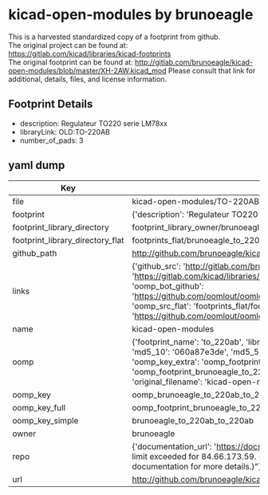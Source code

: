 # kicad-open-modules by brunoeagle  
This is a harvested standardized copy of a footprint from github.  
The original project can be found at:  
https://gitlab.com/kicad/libraries/kicad-footprints  
The original footprint can be found at:
http://gitlab.com/brunoeagle/kicad-open-modules/blob/master/XH-2AW.kicad_mod
Please consult that link for additional, details, files, and license information.  
## Footprint Details
* description: Regulateur TO220 serie LM78xx  
* libraryLink: OLD:TO-220AB  
* number_of_pads: 3  
## yaml dump  
| Key | Value |  
| --- | --- |  
| file | kicad-open-modules/TO-220AB.kicad_mod |  
| footprint | {'description': 'Regulateur TO220 serie LM78xx', 'libraryLink': 'OLD:TO-220AB', 'number_of_pads': 3} |  
| footprint_library_directory | footprint_library_owner/brunoeagle_kicad-open-modules |  
| footprint_library_directory_flat | footprints_flat/brunoeagle_to_220ab_to_220ab/working |  
| github_path | http://github.com/brunoeagle/kicad-open-modules/blob/master/TO-220AB.kicad_mod |  
| links | {'github_src': 'http://gitlab.com/brunoeagle/kicad-open-modules/blob/master/XH-2AW.kicad_mod', 'github_src_repo': 'https://gitlab.com/kicad/libraries/kicad-footprints', 'oomp_bot': 'footprints/brunoeagle_to_220ab_to_220ab/working', 'oomp_bot_github': 'https://github.com/oomlout/oomlout_oomp_footprint_bot/tree/main/footprints/brunoeagle_to_220ab_to_220ab/working', 'oomp_src_flat': 'footprints_flat/footprints_flat/brunoeagle_to_220ab_to_220ab/working', 'oomp_src_flat_github': 'https://github.com/oomlout/oomlout_oomp_footprint_src/tree/main/footprints_flat/brunoeagle_to_220ab_to_220ab/working'} |  
| name | kicad-open-modules |  
| oomp | {'footprint_name': 'to_220ab', 'library_name': 'to_220ab_kicad_mod', 'md5': '060a87e3dea4d54b3406fc2c3ee75945', 'md5_10': '060a87e3de', 'md5_5': '060a8', 'md5_6': '060a87', 'oomp_key': 'oomp_brunoeagle_to_220ab_to_220ab', 'oomp_key_extra': 'oomp_footprint_brunoeagle_to_220ab_to_220ab', 'oomp_key_full': 'oomp_footprint_brunoeagle_to_220ab_to_220ab_060a87', 'oomp_key_simple': 'brunoeagle_to_220ab_to_220ab', 'original_filename': 'kicad-open-modules/TO-220AB.kicad_mod', 'owner_name': 'brunoeagle'} |  
| oomp_key | oomp_brunoeagle_to_220ab_to_220ab |  
| oomp_key_full | oomp_footprint_brunoeagle_to_220ab_to_220ab |  
| oomp_key_simple | brunoeagle_to_220ab_to_220ab |  
| owner | brunoeagle |  
| repo | {'documentation_url': 'https://docs.github.com/rest/overview/resources-in-the-rest-api#rate-limiting', 'message': "API rate limit exceeded for 84.66.173.59. (But here's the good news: Authenticated requests get a higher rate limit. Check out the documentation for more details.)"} |  
| url | http://github.com/brunoeagle/kicad-open-modules |  

